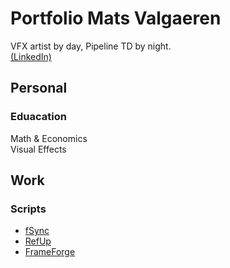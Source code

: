 # Portfolio Mats Valgaeren
VFX artist by day, Pipeline TD by night.  
[(LinkedIn)](https://www.linkedin.com/in/mats-valgaeren-5176b52a3/)

## Personal

### Eduacation
Math & Economics  
Visual Effects

## Work
### Scripts
- [fSync](https://github.com/MatsValgaeren/fSync)
- [RefUp](https://github.com/MatsValgaeren/RefUp)
- [FrameForge](https://github.com/MatsValgaeren/FrameForge)
